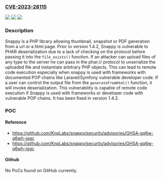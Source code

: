 ### [CVE-2023-28115](https://cve.mitre.org/cgi-bin/cvename.cgi?name=CVE-2023-28115)
![](https://img.shields.io/static/v1?label=Product&message=snappy&color=blue)
![](https://img.shields.io/static/v1?label=Version&message=%3D%20%3C%201.4.2%20&color=brighgreen)
![](https://img.shields.io/static/v1?label=Vulnerability&message=CWE-502%3A%20Deserialization%20of%20Untrusted%20Data&color=brighgreen)

### Description

Snappy is a PHP library allowing thumbnail, snapshot or PDF generation from a url or a html page. Prior to version 1.4.2, Snappy is vulnerable to PHAR deserialization due to a lack of checking on the protocol before passing it into the `file_exists()` function. If an attacker can upload files of any type to the server he can pass in the phar:// protocol to unserialize the uploaded file and instantiate arbitrary PHP objects. This can lead to remote code execution especially when snappy is used with frameworks with documented POP chains like Laravel/Symfony vulnerable developer code. If a user can control the output file from the `generateFromHtml()` function, it will invoke deserialization. This vulnerability is capable of remote code execution if Snappy is used with frameworks or developer code with vulnerable POP chains. It has been fixed in version 1.4.2.

### POC

#### Reference
- https://github.com/KnpLabs/snappy/security/advisories/GHSA-gq6w-q6wh-jggc
- https://github.com/KnpLabs/snappy/security/advisories/GHSA-gq6w-q6wh-jggc

#### Github
No PoCs found on GitHub currently.


